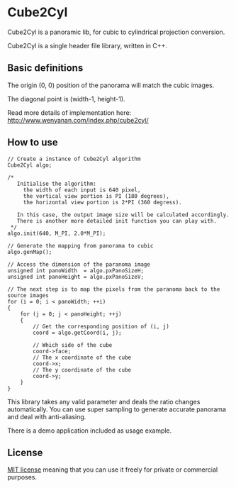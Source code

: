 Cube2Cyl
========

Cube2Cyl is a panoramic lib, for cubic to cylindrical projection conversion.

Cube2Cyl is a single header file library, written in C++.


Basic definitions
-----------------

The origin (0, 0) position of the panorama will match the cubic images.

The diagonal point is (width-1, height-1).

Read more details of implementation here: http://www.wenyanan.com/index.php/cube2cyl/


How to use
----------


    // Create a instance of Cube2Cyl algorithm
    Cube2Cyl algo;

    /*
       Initialise the algorithm:
         the width of each input is 640 pixel,
         the vertical view portion is PI (180 degrees),
         the horizontal view portion is 2*PI (360 degress).

       In this case, the output image size will be calculated accordingly.
       There is another more detailed init function you can play with.
     */
    algo.init(640, M_PI, 2.0*M_PI);
    
    // Generate the mapping from panorama to cubic
    algo.genMap();
    
    // Access the dimension of the paranoma image
    unsigned int panoWidth  = algo.pxPanoSizeH;
    unsigned int panoHeight = algo.pxPanoSizeV;
    
    // The next step is to map the pixels from the paranoma back to the source images
    for (i = 0; i < panoWidth; ++i)
    {
        for (j = 0; j < panoHeight; ++j)
        {
            // Get the corresponding position of (i, j)
            coord = algo.getCoord(i, j);

            // Which side of the cube
            coord->face;
            // The x coordinate of the cube
            coord->x;
            // The y coordinate of the cube
            coord->y;
        }
    }


This library takes any valid parameter and deals the ratio changes automatically. You can use super sampling to generate accurate panorama and deal with anti-aliasing.

There is a demo application included as usage example.

License
-------

[MIT license](https://github.com/madwyn/Cube2Cyl/blob/master/LICENSE) meaning that you can use it freely for private or commercial purposes.
